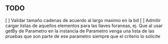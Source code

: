 ## TODO

[ ] Validar tamaño cadenas de acuerdo al largo maximo en
la bd
[ ] Admitir cargar listas de aquellos elementos para las
llaves foraneas, ej. Que al usar getBy de Parametro en la
instancia de Parametro venga una lista de las pruebas
que son parte de ese parametro siempre que el criterio lo
solicite

